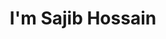 ---
title : "I'm Sajib Hossain"
# full screen navigation
first_name : "Sajib"
last_name : "Hossain"
bg_image : "images/backgrounds/full-nav-bg.jpg"
# animated text loop
occupations:
- "Full Stack Web Developer"
- "Computer Engineer"
- "Tech Enthusiast"

# slider background image loop
slider_images:
- "images/slider/slider-1.jpg"
- "images/slider/slider-2.jpg"
- "images/slider/slider-3.jpg"

# button
button:
  enable : false
  label : "HIRE ME"
  link : "https://relaxed-ardinghelli-065055.netlify.app/#contact"


# custom style
custom_class: "" 
custom_attributes: "" 
custom_css: ""

---